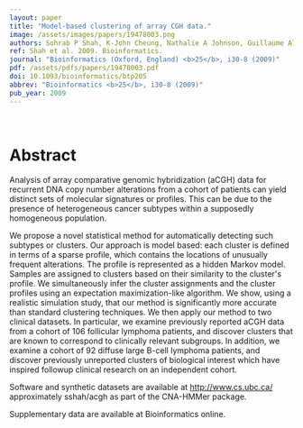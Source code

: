 ```yaml
---
layout: paper
title: "Model-based clustering of array CGH data."
image: /assets/images/papers/19478003.png
authors: Sohrab P Shah, K-John Cheung, Nathalie A Johnson, Guillaume Alain, Randy D Gascoyne, Douglas E Horsman, Raymond T Ng, Kevin P Murphy
ref: Shah et al. 2009. Bioinformatics.
journal: "Bioinformatics (Oxford, England) <b>25</b>, i30-8 (2009)"
pdf: /assets/pdfs/papers/19478003.pdf
doi: 10.1093/bioinformatics/btp205
abbrev: "Bioinformatics <b>25</b>, i30-8 (2009)"
pub_year: 2009
---
```


<br />
<div data-badge-popover="right" data-badge-type="donut" data-pmid="19478003" data-hide-no-mentions="true" class="altmetric-embed"></div>

# Abstract

Analysis of array comparative genomic hybridization (aCGH) data for recurrent DNA copy number alterations from a cohort of patients can yield distinct sets of molecular signatures or profiles. This can be due to the presence of heterogeneous cancer subtypes within a supposedly homogeneous population.

We propose a novel statistical method for automatically detecting such subtypes or clusters. Our approach is model based: each cluster is defined in terms of a sparse profile, which contains the locations of unusually frequent alterations. The profile is represented as a hidden Markov model. Samples are assigned to clusters based on their similarity to the cluster's profile. We simultaneously infer the cluster assignments and the cluster profiles using an expectation maximization-like algorithm. We show, using a realistic simulation study, that our method is significantly more accurate than standard clustering techniques. We then apply our method to two clinical datasets. In particular, we examine previously reported aCGH data from a cohort of 106 follicular lymphoma patients, and discover clusters that are known to correspond to clinically relevant subgroups. In addition, we examine a cohort of 92 diffuse large B-cell lymphoma patients, and discover previously unreported clusters of biological interest which have inspired followup clinical research on an independent cohort.

Software and synthetic datasets are available at http://www.cs.ubc.ca/ approximately sshah/acgh as part of the CNA-HMMer package.

Supplementary data are available at Bioinformatics online.

